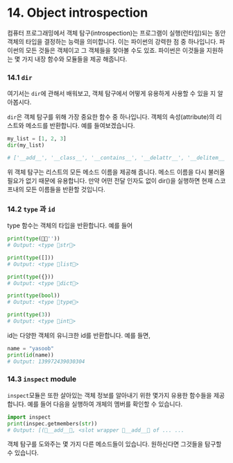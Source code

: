 # 14. Object introspection

컴퓨터 프로그래밍에서 객체 탐구\(introspection\)는 프로그램이 실행\(런타임\)되는 동안 객체의 타입을 결정하는 능력을 의미합니다. 이는 파이썬의 강력한 점 중 하나입니다. 파이썬의 모든 것들은 객체이고 그 객체들을 찾아볼 수도 있죠. 파이썬은 이것들을 지원하는 몇 가지 내장 함수와 모듈들을 제공 해줍니다.

### 14.1 `dir`

여기서는 `dir`에 관해서 배워보고, 객체 탐구에서 어떻게 유용하게 사용할 수 있을 지 알아봅시다.

`dir`은 객체 탐구를 위해 가장 중요한 함수 중 하나입니다. 객체의 속성\(attribute\)의 리스트와 메소드를 반환합니다. 예를 들여보겠습니다.

```python
my_list = [1, 2, 3]
dir(my_list)

# ['__add__', '__class__', '__contains__', '__delattr__', '__delitem__', '__dir__', '__doc__', '__eq__', '__format__', '__ge__', '__getattribute__', '__getitem__', '__gt__', '__hash__', '__iadd__', '__imul__', '__init__', '__iter__', '__le__', '__len__', '__lt__', '__mul__', '__ne__', '__new__', '__reduce__', '__reduce_ex__', '__repr__', '__reversed__', '__rmul__', '__setattr__', '__setitem__', '__sizeof__', '__str__', '__subclasshook__', 'append', 'clear', 'copy', 'count', 'extend', 'index', 'insert', 'pop', 'remove', 'reverse', 'sort']
```

위 객체 탐구는 리스트의 모든 메소드 이름을 제공해 줍니다. 메소드 이름을 다시 불러올 필요가 없기 때문에 유용합니다. 만약 어떤 전달 인자도 없이 dir\(\)을 실행하면 현재 스코프내의 모든 이름들을 반환할 것입니다.

### 14.2 `type` 과 `id`

type 함수는 객체의 타입을 반환합니다. 예를 들어

```python
print(type(􏰀􏰀''))
# Output: <type 􏰀str􏰀>

print(type([]))
# Output: <type 􏰀list􏰀>

print(type({}))
# Output: <type 􏰀dict􏰀>

print(type(bool))
# Output: <type 􏰀type􏰀>

print(type(3))
# Output: <type 􏰀int􏰀>
```

id는 다양한 객체의 유니크한 id를 반환합니다. 예를 들면,

```python
name = "yasoob"
print(id(name))
# Output: 139972439030304
```

### 14.3 `inspect` module

`inspect`모듈은 또한 살아있는 객체 정보를 알아내기 위한 몇가지 유용한 함수들을 제공합니다. 예를 들어 다음을 실행하여 개체의 멤버를 확인할 수 있습니다.

```python
import inspect
print(inspec.getmembers(str))
# Output: [(􏰀__add__􏰀, <slot wrapper 􏰀__add__􏰀 of ... ...
```

객체 탐구를 도와주는 몇 가지 다른 메소드들이 있습니다. 원하신다면 그것들을 탐구할 수 있습니다.

